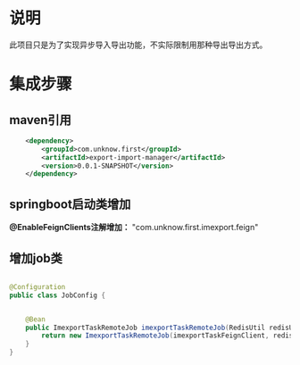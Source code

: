 # 说明
此项目只是为了实现异步导入导出功能，不实际限制用那种导出导出方式。
# 集成步骤
## maven引用
``` xml
    <dependency>
        <groupId>com.unknow.first</groupId>
        <artifactId>export-import-manager</artifactId>
        <version>0.0.1-SNAPSHOT</version>
    </dependency>
```
## springboot启动类增加
__@EnableFeignClients注解增加：__ "com.unknow.first.imexport.feign"

## 增加job类
```java

@Configuration
public class JobConfig {


    @Bean
    public ImexportTaskRemoteJob imexportTaskRemoteJob(RedisUtil redisUtil, ImexportTaskFeignClient imexportTaskFeignClient) {
        return new ImexportTaskRemoteJob(imexportTaskFeignClient, redisUtil);
    }
}
```